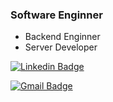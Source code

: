 ### Software Enginner
* Backend Enginner
* Server Developer

[![Linkedin Badge](https://img.shields.io/badge/-LinkedIn-blue?style=flat-square&logo=Linkedin&logoColor=white&link=https://www.linkedin.com/in/yunkul-lee-255070153/)](https://www.linkedin.com/in/yunkul-lee-255070153/)

[![Gmail Badge](https://img.shields.io/badge/Gmail-d14836?style=flat-square&logo=Gmail&logoColor=white&link=mailto:gerion@gmail.com)](mailto:gerion@gmail.com)

<!--
**YunKul-Lee/YunKul-Lee** is a ✨ _special_ ✨ repository because its `README.md` (this file) appears on your GitHub profile.

Here are some ideas to get you started:

- 🔭 I’m currently working on ...
- 🌱 I’m currently learning ...
- 👯 I’m looking to collaborate on ...
- 🤔 I’m looking for help with ...
- 💬 Ask me about ...
- 📫 How to reach me: ...
- 😄 Pronouns: ...
- ⚡ Fun fact: ...
-->
